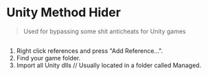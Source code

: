 # Unity Method Hider

> Used for bypassing some shit anticheats for Unity games

##

1. Right click references and press "Add Reference...".
2. Find your game folder.
3. Import all Unity dlls // Usually located in a folder called Managed.